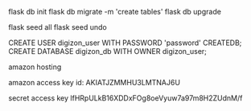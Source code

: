 flask db init
flask db migrate -m 'create tables'
flask db upgrade

flask seed all
flask seed undo


CREATE USER digizon_user WITH PASSWORD 'password' CREATEDB;
CREATE DATABASE digizon_db WITH OWNER digizon_user;



amazon hosting

amazon
access key id:
AKIATJZMMHU3LMTNAJ6U

secret access key
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
